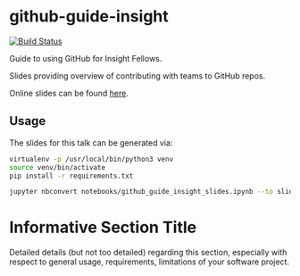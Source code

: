 # github-guide-insight

[![Build Status](https://travis-ci.org/zhampel/github-guide-insight.svg?branch=master)](https://travis-ci.org/zhampel/github-guide-insight)

Guide to using GitHub for Insight Fellows.

Slides providing overview of contributing with teams to GitHub repos.

Online slides can be found [here](https://zhampel.github.io/github-guide-insight/#/).

## Usage

The slides for this talk can be generated via:

```bash
virtualenv -p /usr/local/bin/python3 venv
source venv/bin/activate
pip install -r requirements.txt

jupyter nbconvert notebooks/github_guide_insight_slides.ipynb --to slides --post serve --template output_toggle.tpl --SlidesExporter.reveal_transition=none --SlidesExporter.reveal_scroll=True --SlidesExporter.reveal_theme=serif
```

# Informative Section Title
Detailed details (but not too detailed) regarding this section,
especially with respect to general usage, requirements, limitations
of your software project.

